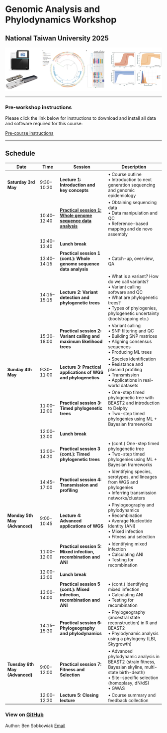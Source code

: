 # Genomic Analysis and Phylodynamics Workshop 
## National Taiwan University 2025


![Title Image](Sequence_trees.png)


---


### Pre-workshop instructions

Please click the link below for instructions to download and install all data and software required for this course:

[Pre-course instructions](PreCourse_instructions.md)

---

## Schedule


| Date            | Time         | Session                                                         | Description                                                                                                                                              |
|------------------|--------------|------------------------------------------------------------------|----------------------------------------------------------------------------------------------------------------------------------------------------------|
| **Saturday 3rd May** | 9:30–10:30   | **Lecture 1: Introduction and key concepts**                    | • Course outline<br>• Introduction to next generation sequencing and genomic epidemiology                                                               |
|                  | 10:40–12:40  | [**Practical session 1: Whole genome sequence data analysis**](Practicals/Obtaining_sequencing_data.md)    | • Obtaining sequencing data<br>• Data manipulation and QC<br>• Reference-based mapping and de novo assembly                                             |
|                  | 12:40–13:40  | **Lunch break**                                                 |                                                                                                                                                          |
|                  | 13:40–14:15  | **Practical session 1 (cont.): Whole genome sequence data analysis** | • Catch-up, overview, QA                                                                                                                           |
|                  | 14:15–15:15  | **Lecture 2: Variant detection and phylogenetic trees**         | • What is a variant? How do we call variants?<br>• Variant calling software and QC<br>• What are phylogenetic trees?<br>• Types of phylogenies, phylogenetic uncertainty (bootstrapping etc.) |
|                  | 15:30–18:00  | **Practical session 2: Variant calling and maximum likelihood trees** | • Variant calling<br>• SNP filtering and QC<br>• Building SNP matrices<br>• Aligning consensus sequences<br>• Producing ML trees                  |
| **Sunday 4th May** | 9:30–11:00   | **Lecture 3: Practical applications of WGS and phylogenetics**  | • Species identification<br>• Resistance and plasmid profiling<br>• Transmission<br>• Applications in real-world datasets                               |
|                  | 11:00–12:00  | **Practical session 3: Timed phylogenetic trees**              | • One-step timed phylogenetic tree with BEAST2 and introduction to Delphy<br>• Two-step timed phylogenies using ML + Bayesian frameworks                 |
|                  | 12:00–13:00  | **Lunch break**                                                 |                                                                                                                                                          |
|                  | 13:00–14:30  | **Practical session 3 (cont.): Timed phylogenetic trees**      | • (cont.) One-step timed phylogenetic tree <br>• Two-step timed phylogenies using ML + Bayesian frameworks                                               |
|                  | 14:45–17:00  | **Practical session 4: Transmission and profiling**            | • Identifying species, serotypes, and lineages from WGS and phylogenies<br>• Inferring transmission networks/clusters                                   |
| **Monday 5th May (Advanced)** | 9:00–10:45   | **Lecture 4: Advanced applications of WGS**                     | • Phylogeography and phylodynamics<br>• Recombination<br>• Average Nucleotide Identity (ANI)<br>• Mixed infection<br>• Fitness and selection             |
|                  | 11:00–12:00  | **Practical session 5: Mixed infection, recombination and ANI**| • Identifying mixed infection<br>• Calculating ANI<br>• Testing for recombination                                                                        |
|                  | 12:00–13:00  | **Lunch break**                                                 |                                                                                                                                                          |
|                  | 13:00–14:00  | **Practical session 5 (cont.): Mixed infection, recombination and ANI** | • (cont.) Identifying mixed infection<br>• Calculating ANI<br>• Testing for recombination                                                       |
|                  | 14:15–15:30  | **Practical session 6: Phylogeography and phylodynamics**      | • Phylogeography (ancestral state reconstruction) in R and BEAST2<br>• Phylodynamic analysis using a phylogeny (LBI, Skygrowth)                         |
| **Tuesday 6th May (Advanced)** | 9:00–12:00   | **Practical session 7: Fitness and Selection**                  | • Advanced phylodynamic analysis in BEAST2 (strain fitness, Bayesian skyline, multi-state birth-death)<br>• Site-specific selection (homoplasy, dN/dS)<br>• GWAS |
|                  | 12:00–12:30  | **Lecture 5: Closing lecture**                                  | • Course summary and feedback collection                                                                                                                 |



### View on [GitHub](https://github.com/bensobkowiak/GenomicsCourse/)

Author: Ben Sobkowiak [Email](mailto:b.sobkowiak.12@ucl.ac.uk)
